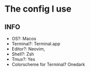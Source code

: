 # The config I use

## INFO
- OS?: Macos
- Terminal?: Terminal.app
- Editor?: Neovim, 
- Shell?: Zsh
- Tmux?: Yes 
- Colorscheme for Terminal? Onedark



